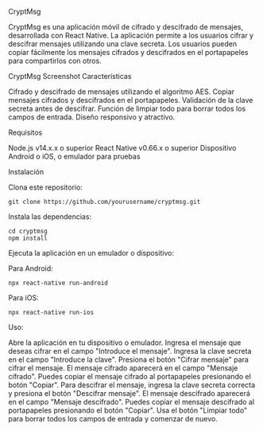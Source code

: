CryptMsg

CryptMsg es una aplicación móvil de cifrado y descifrado de mensajes, desarrollada con React Native. La aplicación permite a los usuarios cifrar y descifrar mensajes utilizando una clave secreta. Los usuarios pueden copiar fácilmente los mensajes cifrados y descifrados en el portapapeles para compartirlos con otros.

CryptMsg Screenshot
Características

Cifrado y descifrado de mensajes utilizando el algoritmo AES.
Copiar mensajes cifrados y descifrados en el portapapeles.
Validación de la clave secreta antes de descifrar.
Función de limpiar todo para borrar todos los campos de entrada.
Diseño responsivo y atractivo.

Requisitos

Node.js v14.x.x o superior
React Native v0.66.x o superior
Dispositivo Android o iOS, o emulador para pruebas

Instalación

Clona este repositorio:
    
    git clone https://github.com/yourusername/cryptmsg.git

Instala las dependencias:
    
    cd cryptmsg
    npm install
        
   
Ejecuta la aplicación en un emulador o dispositivo:

Para Android:

    npx react-native run-android
    
Para iOS:

    npx react-native run-ios

Uso:

Abre la aplicación en tu dispositivo o emulador.
Ingresa el mensaje que deseas cifrar en el campo "Introduce el mensaje".
Ingresa la clave secreta en el campo "Introduce la clave".
Presiona el botón "Cifrar mensaje" para cifrar el mensaje.
El mensaje cifrado aparecerá en el campo "Mensaje cifrado".
Puedes copiar el mensaje cifrado al portapapeles presionando el botón "Copiar".
Para descifrar el mensaje, ingresa la clave secreta correcta y presiona el botón "Descifrar mensaje".
El mensaje descifrado aparecerá en el campo "Mensaje descifrado".
Puedes copiar el mensaje descifrado al portapapeles presionando el botón "Copiar".
Usa el botón "Limpiar todo" para borrar todos los campos de entrada y comenzar de nuevo.

